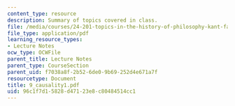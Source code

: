 ```yaml
---
content_type: resource
description: Summary of topics covered in class.
file: /media/courses/24-201-topics-in-the-history-of-philosophy-kant-fall-2005/96c1f7d15828d47123e8c80484514cc1_9_causality1.pdf
file_type: application/pdf
learning_resource_types:
- Lecture Notes
ocw_type: OCWFile
parent_title: Lecture Notes
parent_type: CourseSection
parent_uid: f7038a8f-2b52-6de0-9b69-252d4e671a7f
resourcetype: Document
title: 9_causality1.pdf
uid: 96c1f7d1-5828-d471-23e8-c80484514cc1
---
```


